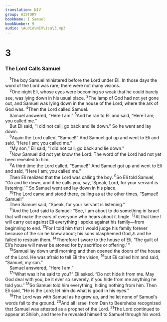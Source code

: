 ```yaml
---
translation: NIV
group: HISTORY
bookName: I Samuel 
bookNumber: 9
audio: \Audio\NIV\1sa\3.mp3
---
```


<div class="title"><h1>3</h1><h3>The Lord Calls Samuel </h3></div>
<span class="verse 1sa_3_1"> <sup>1</sup>The boy Samuel ministered before the Lord under Eli. In those days the word of the Lord was rare; there were not many visions. <br/></span>
<span class="verse 1sa_3_2"> <sup>2</sup>One night Eli, whose eyes were becoming so weak that he could barely see, was lying down in his usual place. </span>
<span class="verse 1sa_3_3"><sup>3</sup>The lamp of God had not yet gone out, and Samuel was lying down in the house of the Lord, where the ark of God was. </span>
<span class="verse 1sa_3_4"><sup>4</sup>Then the Lord called Samuel. <br/> Samuel answered, “Here I am.” </span>
<span class="verse 1sa_3_5"><sup>5</sup>And he ran to Eli and said, “Here I am; you called me.” <br/> But Eli said, “I did not call; go back and lie down.” So he went and lay down. <br/></span>
<span class="verse 1sa_3_6"> <sup>6</sup>Again the Lord called, “Samuel!” And Samuel got up and went to Eli and said, “Here I am; you called me.” <br/> “My son,” Eli said, “I did not call; go back and lie down.” <br/></span>
<span class="verse 1sa_3_7"> <sup>7</sup>Now Samuel did not yet know the Lord: The word of the Lord had not yet been revealed to him. <br/></span>
<span class="verse 1sa_3_8"> <sup>8</sup>A third time the Lord called, “Samuel!” And Samuel got up and went to Eli and said, “Here I am; you called me.” <br/> Then Eli realized that the Lord was calling the boy. </span>
<span class="verse 1sa_3_9"><sup>9</sup>So Eli told Samuel, “Go and lie down, and if he calls you, say, ‘Speak, Lord, for your servant is listening.’ ” So Samuel went and lay down in his place. <br/></span>
<span class="verse 1sa_3_10"> <sup>10</sup>The Lord came and stood there, calling as at the other times, “Samuel! Samuel!” <br/> Then Samuel said, “Speak, for your servant is listening.” <br/></span>
<span class="verse 1sa_3_11"> <sup>11</sup>And the Lord said to Samuel: “See, I am about to do something in Israel that will make the ears of everyone who hears about it tingle. </span>
<span class="verse 1sa_3_12"><sup>12</sup>At that time I will carry out against Eli everything I spoke against his family—from beginning to end. </span>
<span class="verse 1sa_3_13"><sup>13</sup>For I told him that I would judge his family forever because of the sin he knew about; his sons blasphemed God,<a data-toggle="tooltip" data-placement="bottom" title="An ancient Hebrew scribal tradition (see also Septuagint); Masoretic Text sons made themselves contemptible">⚓</a> and he failed to restrain them. </span>
<span class="verse 1sa_3_14"><sup>14</sup>Therefore I swore to the house of Eli, ‘The guilt of Eli’s house will never be atoned for by sacrifice or offering.’ ” <br/></span>
<span class="verse 1sa_3_15"> <sup>15</sup>Samuel lay down until morning and then opened the doors of the house of the Lord. He was afraid to tell Eli the vision, </span>
<span class="verse 1sa_3_16"><sup>16</sup>but Eli called him and said, “Samuel, my son.” <br/> Samuel answered, “Here I am.” <br/></span>
<span class="verse 1sa_3_17"> <sup>17</sup>“What was it he said to you?” Eli asked. “Do not hide it from me. May God deal with you, be it ever so severely, if you hide from me anything he told you.” </span>
<span class="verse 1sa_3_18"><sup>18</sup>So Samuel told him everything, hiding nothing from him. Then Eli said, “He is the Lord; let him do what is good in his eyes.” <br/></span>
<span class="verse 1sa_3_19"> <sup>19</sup>The Lord was with Samuel as he grew up, and he let none of Samuel’s words fall to the ground. </span>
<span class="verse 1sa_3_20"><sup>20</sup>And all Israel from Dan to Beersheba recognized that Samuel was attested as a prophet of the Lord. </span>
<span class="verse 1sa_3_21"><sup>21</sup>The Lord continued to appear at Shiloh, and there he revealed himself to Samuel through his word. <br/></span>
